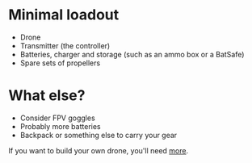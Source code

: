 # Minimal loadout
- Drone
- Transmitter (the controller)
- Batteries, charger and storage (such as an ammo box or a BatSafe)
- Spare sets of propellers

# What else?
- Consider FPV goggles
- Probably more batteries
- Backpack or something else to carry your gear

If you want to build your own drone, you'll need [more](Building).

